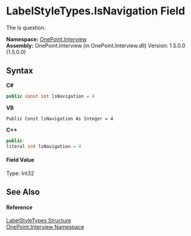# LabelStyleTypes.lsNavigation Field
 

The ls question.

**Namespace:**&nbsp;<a href="N_OnePoint_Interview">OnePoint.Interview</a><br />**Assembly:**&nbsp;OnePoint.Interview (in OnePoint.Interview.dll) Version: 1.5.0.0 (1.5.0.0)

## Syntax

**C#**<br />
``` C#
public const int lsNavigation = 4
```

**VB**<br />
``` VB
Public Const lsNavigation As Integer = 4
```

**C++**<br />
``` C++
public:
literal int lsNavigation = 4
```


#### Field Value
Type: Int32

## See Also


#### Reference
<a href="T_OnePoint_Interview_LabelStyleTypes">LabelStyleTypes Structure</a><br /><a href="N_OnePoint_Interview">OnePoint.Interview Namespace</a><br />